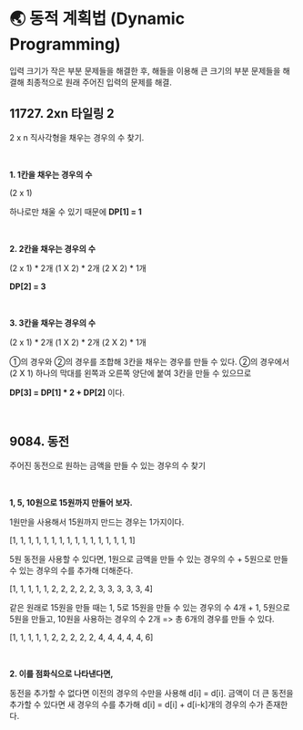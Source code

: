 # 🌏 동적 계획법 (Dynamic Programming)
입력 크기가 작은 부분 문제들을 해결한 후, 해들을 이용해 큰 크기의 부분 문제들을 해결해 최종적으로 원래 주어진 입력의 문제를 해결.

## 11727. 2xn 타일링 2
2 x n 직사각형을 채우는 경우의 수 찾기.

<br>

**1. 1칸을 채우는 경우의 수**

(2 x 1)

하나로만 채울 수 있기 때문에 **DP[1] = 1**

<br>

**2. 2칸을 채우는 경우의 수**

(2 x 1) * 2개
(1 X 2) * 2개
(2 X 2) * 1개

**DP[2] = 3**

<br>

**3. 3칸을 채우는 경우의 수**

(2 x 1) * 2개
(1 X 2) * 2개
(2 X 2) * 1개

①의 경우와 ②의 경우를 조합해 3칸을 채우는 경우를 만들 수 있다. ②의 경우에서 (2 X 1) 하나의 막대를 왼쪽과 오른쪽 양단에 붙여 3칸을 만들 수 있으므로

**DP[3] = DP[1] * 2 + DP[2]** 이다.

<br>

## 9084. 동전
주어진 동전으로 원하는 금액을 만들 수 있는 경우의 수 찾기

<br>

**1, 5, 10원으로 15원까지 만들어 보자.**

1원만을 사용해서 15원까지 만드는 경우는 1가지이다.

[1, 1, 1, 1, 1, 1, 1, 1, 1, 1, 1, 1, 1, 1, 1, 1]

5원 동전을 사용할 수 있다면, 1원으로 금액을 만들 수 있는 경우의 수 + 5원으로 만들 수 있는 경우의 수를 추가해 더해준다.

[1, 1, 1, 1, 1, 2, 2, 2, 2, 2, 3, 3, 3, 3, 3, 4]

같은 원래로 15원을 만들 때는 1, 5로 15원을 만들 수 있는 경우의 수 4개 + 1, 5원으로 5원을 만들고, 10원을 사용하는 경우의 수 2개 => 총 6개의 경우를 만들 수 있다. 

[1, 1, 1, 1, 1, 2, 2, 2, 2, 2, 4, 4, 4, 4, 4, 6]


<br>

**2. 이를 점화식으로 나타낸다면,**

동전을 추가할 수 없다면 이전의 경우의 수만을 사용해 d[i] = d[i].
금액이 더 큰 동전을 추가할 수 있다면 새 경우의 수를 추가해 d[i] = d[i] + d[i-k]개의 경우의 수가 존재한다.